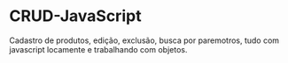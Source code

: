 # CRUD-JavaScript
Cadastro de produtos, edição, exclusão, busca por paremotros, tudo com javascript locamente e trabalhando com objetos.
